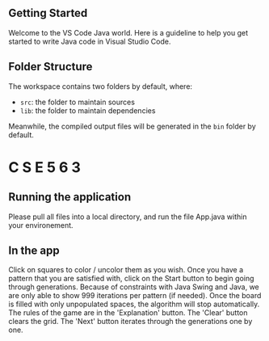 ## Getting Started

Welcome to the VS Code Java world. Here is a guideline to help you get started to write Java code in Visual Studio Code.

## Folder Structure

The workspace contains two folders by default, where:

- `src`: the folder to maintain sources
- `lib`: the folder to maintain dependencies

Meanwhile, the compiled output files will be generated in the `bin` folder by default.

#   C S E 5 6 3 

## Running the application
Please pull all files into a local directory, and run the file App.java within your environement.

## In the app
Click on squares to color / uncolor them as you wish. Once you have a pattern that you are satisfied with, click on the Start button to begin going through generations.
Because of constraints with Java Swing and Java, we are only able to show 999 iterations per pattern (if needed).
Once the board is filled with only unpopulated spaces, the algorithm will stop automatically.
The rules of the game are in the 'Explanation' button.
The 'Clear' button clears the grid.
The 'Next' button iterates through the generations one by one.
 
 